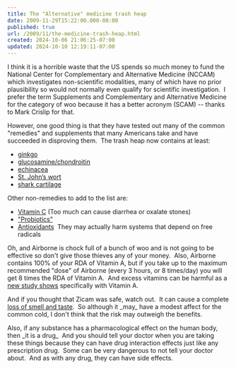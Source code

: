 ```yaml
---
title: The "Alternative" medicine trash heap
date: 2009-11-29T15:22:00.000-08:00
published: true
url: /2009/11/the-medicine-trash-heap.html
created: 2024-10-06 21:06:25-07:00
updated: 2024-10-10 12:19:11-07:00
---
```


I think it is a horrible waste that the US spends so much money to fund the National Center for Complementary and Alternative Medicine (NCCAM) which investigates non-scientific modalities, many of which have no prior plausibility so would not normally even qualify for scientific investigation.  I prefer the term Supplements and Complementary and Alternative Medicine for the category of woo because it has a better acronym (SCAM) -- thanks to Mark Crislip for that.  
  
However, one good thing is that they have tested out many of the common "remedies" and supplements that many Americans take and have succeeded in disproving them.  The trash heap now contains at least:  

*   [ginkgo](http://nccam.nih.gov/research/results/gems/)
*   [glucosamine/chondroitin](http://nccam.nih.gov/research/results/gait/)
*   [echinacea](http://nccam.nih.gov/research/results/echinacea_rr.htm)
*   [St. John’s wort](http://nccam.nih.gov/news/2002/stjohnswort/pressrelease.htm)
*   [shark cartilage](http://nccam.nih.gov/research/results/spotlight/061507.htm)

Other non-remedies to add to the list are:  

*   [Vitamin C](http://www.quackcast.com/spodcasts/files/podcast_27.mp3)
(Too much can cause diarrhea or oxalate stones)  
*   ["Probiotics"](http://www.sciencebasedmedicine.org/?p=344)
*   [Antioxidants](http://vitamins-minerals.suite101.com/article.cfm/vitamins_dont_prevent_cancer)  They may actually harm systems that depend on free radicals

Oh, and Airborne is chock full of a bunch of woo and is not going to be effective so don't give those thieves any of your money.  Also, Airborne contains 100% of your RDA of Vitamin A, but if you take up to the maximum recommended "dose" of Airborne (every 3 hours, or 8 times/day) you will get 8 times the RDA of Vitamin A.  And excess vitamins can be harmful as a [new study shows](http://blog.taragana.com/health/2009/10/09/too-much-of-vitamin-a-is-bad-for-human-system-13336/) specifically with Vitamin A.  
  
And if you thought that Zicam was safe, watch out.  It can cause a complete [loss of smell and taste](http://www.flupatrol.com/2006/12/13/debate-over-zicam-does-risk-outweigh-the-benefits/).  So although it \_may\_ have a modest affect for the common cold, I don't think that the risk may outweigh the benefits.  
  
Also, if any substance has a pharmacological effect on the human body, then \_it is a drug\_  And you should tell your doctor when you are taking these things because they can have drug interaction effects just like any prescription drug.  Some can be very dangerous to not tell your doctor about.  And as with any drug, they can have side effects.  
  

<!-- ![](http://img.zemanta.com/pixy.gif?x-id=42da41e6-e78e-8e68-a6a9-fdba6fcfbd95) -->